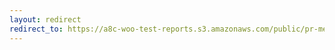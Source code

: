 ```yaml
---
layout: redirect
redirect_to: https://a8c-woo-test-reports.s3.amazonaws.com/public/pr-merge/40611/api/index.html
---
```


